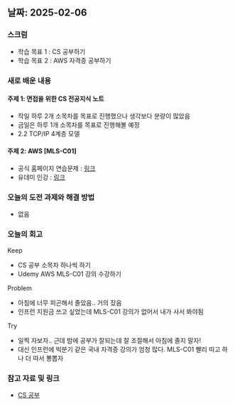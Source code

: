 ## 날짜: 2025-02-06

### 스크럼
- 학습 목표 1 : CS 공부하기
- 학습 목표 2 : AWS 자격증 공부하기

### 새로 배운 내용
#### 주제 1: 면접을 위한 CS 전공지식 노트
- 작일 하루 2개 소목차를 목표로 진행했으나 생각보다 분량이 많았음
- 금일은 하루 1개 소목차를 목표로 진행해볼 예정
- 2.2 TCP/IP 4계층 모델

#### 주제 2: AWS [MLS-C01]
- 공식 홈페이지 연습문제 : [링크](https://explore.skillbuilder.aws/learn/courses/12469/exam-prep-official-practice-question-set-aws-certified-machine-learning-specialty-mls-c01-english/lessons/110574/official-practice-question-set-aws-certified-machine-learning-specialty-mls-c01-english-v2)
- 유데미 인강 : [링크](https://www.udemy.com/course/aws-certified-machine-learning-specialty-korean/)

### 오늘의 도전 과제와 해결 방법
- 없음

### 오늘의 회고
Keep
- CS 공부 소목차 하나씩 하기
- Udemy AWS MLS-C01 강의 수강하기

Problem
- 아침에 너무 피곤해서 졸았음.. 거의 잤음
- 인프런 지원금 쓰고 싶었는데 MLS-C01 강의가 없어서 내가 사서 봐야됨

Try
- 일찍 자보자.. 근데 밤에 공부가 잘되는데 잘 조절해서 아침에 졸지 말자!
- 대신 인프런에 빅분기 같은 국내 자격증 강의가 엄청 많다. MLS-C01 빨리 따고 하나 더 따서 뽕뽑자

### 참고 자료 및 링크
- [CS 공부](https://velog.io/@hyundduny/2025-02-06-CS%EA%B3%B5%EB%B6%80)
